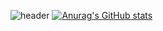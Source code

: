 ![header](https://capsule-render.vercel.app/api?type=Rounded&color=auto&height=120&section=header&text=Developer%20복영헌&fontSize=50)
[![Anurag's GitHub stats](https://github-readme-stats.vercel.app/api?username=bokka)](https://github.com/anuraghazra/github-readme-stats)

<!--
**bokkaa/bokkaa** is a ✨ _special_ ✨ repository because its `README.md` (this file) appears on your GitHub profile.

Here are some ideas to get you started:

- 🔭 I’m currently working on ...
- 🌱 I’m currently learning ...
- 👯 I’m looking to collaborate on ...
- 🤔 I’m looking for help with ...
- 💬 Ask me about ...
- 📫 How to reach me: ...
- 😄 Pronouns: ...
- ⚡ Fun fact: ...
-->

